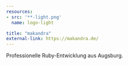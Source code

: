 ```yaml
---
resources:
- src: '**-light.png'
  name: logo-light

title: "makandra"
external-link: https://makandra.de/
---
```


Professionelle Ruby-Entwicklung aus Augsburg.



